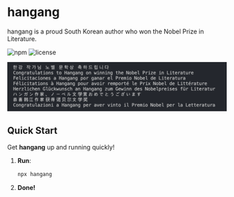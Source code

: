 # hangang

hangang is a proud South Korean author who won the Nobel Prize in Literature.

![npm](https://img.shields.io/npm/v/hangang)
![license](https://img.shields.io/npm/l/hangang)

![alt text](image.png)

## Quick Start

Get **hangang** up and running quickly!

1. **Run**:
    ```bash
    npx hangang
    ```
2. **Done!**